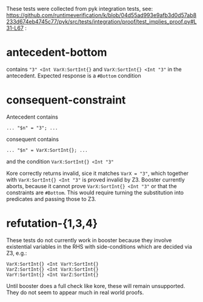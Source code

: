 These tests were collected from pyk integration tests, see: https://github.com/runtimeverification/k/blob/04d55ad993e9afb3d0d57ab8233d674eb4745c77/pyk/src/tests/integration/proof/test_implies_proof.py#L31-L67 :

# antecedent-bottom

contains `"3" <Int VarX:SortInt{}` and `VarX:SortInt{} <Int "3"` in the antecedent. Expected response is a `#Bottom` condition

# consequent-constraint

Antecedent contains

```
... "$n" = "3"; ...
```

consequent contains

```
... "$n" = VarX:SortInt{}; ...
```
and the condition `VarX:SortInt{} <Int "3"`

Kore correctly returns invalid, sice it matches `VarX = "3"`, which together with `VarX:SortInt{} <Int "3"` is proved invalid by Z3.
Booster currently aborts, because it cannot prove `VarX:SortInt{} <Int "3"` or that the constraints are `#Bottom`. This would require turning the substitution into predicates and passing those to Z3.


# refutation-{1,3,4}

These tests do not currently work in booster because they involve existential variables in the RHS with side-conditions which are decided via Z3, e.g.:

```
VarX:SortInt{} <Int VarY:SortInt{}
VarZ:SortInt{} <Int VarX:SortInt{}
VarY:SortInt{} <Int VarZ:SortInt{}
```

Until booster does a full check like kore, these will remain unsupported. They do not seem to appear much in real world proofs.
